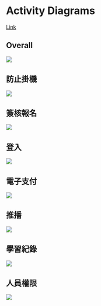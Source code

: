 # Activity Diagrams
[Link](https://hackmd.io/lT9Lq3n9RjGGd50sNMEhbQ)
## Overall
![](http://www.plantuml.com/plantuml/png/XLNRKjf06BxVf-1INu7S-2hE54Tdg7M4Jc-u02jDWa0P3iYXKyGYH4g873eJ0kZBvD_TNFKLclWZtOWxUkLklaE-xyyk1udauNdoyySuIRdh9rOrU3gR8i-R9CgQIyZUiTcI_Pae98N_fCZ9KMJFkx_cfkwbMrwc-7VLsOyaZsEdaJtQiFP9nFyJrO9rrClOjABouPGPLwxTXvi9b0eAOb4OWO4uFWJhdjxOSektR0GhMhNSPOFM5x3wxXlY4WrtJ5-CDnoj1BcEp18jkXRhEIAS6pcQiL1V_dOREYsRjFe8wmdJLQJ8NWlnhFsB5WTRDJfVmbLD8I7GUUmiTfZ4hH3NrE4no_G5Z5kqUU7LAwAZa7ruI-qHQ0-lREGzY7se1ROUSqFp7Q1fx3h4uecOFzXINo80QmrKXzqwV5ZOhVBzIiKaqFv9LLtKacROAMknOavUDXv978aMRVs6p0zKGKM9rkc7aoFo_YuEEFBb-2GUU0kwhctk4n8sRyzf_G5CcpsLsJpjvI-LC20OT-TkswQ834vBqGYaYmQlzo4xWF42wVBiuJC1lGcjNGk35399D3PyFFkxVEGAF863zrIOW_YNIukDkwpq3IhT5DaavuCorwTyfj9wqm_C3JCu7wESromfppUS281ndjRcRtr5_v7imjcwoBwtA9_rNKT3N71fV5rlBAMj8CErqrmRRQSba8HIet0v1RE13p6G8cdCorjys7lLLIBvwOmS-0l_v-0V)

## 防止掛機
![](http://www.plantuml.com/plantuml/png/TPBBJl9G483tvocwX5TeDxmAoLy22JyIg77J1H18gLnY5Bb732PwH069cd2X-3BCJBlo5Jno4ZmsSLRDz9jlPZgDvQrupZhzdsRstlkW5lSB5PiTaap7oocsTk0jo7KCPjFhXjuNDjDfS8VDXoEFRnkeNHkCvSoi6RUO9aAdgGkx2hahcFMnLmhQLyRXHIgXHN0onkKpL5z2Yi_jAAfPIJCZaEuyAdWPUk0qo9j9fS-hmWSzBdrcEczg4RYuLt3mgk2iQRps9msVdsDnhaNstcrGAiEGGwVvtSSuukhYCYEdFAPXS8EE-zTmSi3EC6YxQaVZDq2hBQthwWULG7W5jGRxJr0SIbfMXgG-xmRrCZO7-3YYMW4hDKMQ-PTAi9ydUHljB9bAYsQgTB-SHfau-KcMnGGh_eKl)

## 簽核報名
![](http://www.plantuml.com/plantuml/png/SoWkIImgAStDuQfvkdR7qyaBQxZ08bnMJnUkVhf-zTC56vzEw7snSCNJQUkikQoUzKzuici9gc3Dyysxds_TM0EKxLlwRCesgEpczcVJPWArF9-vvsL3u_D5krwiwdtPlFN9xcr0mQThPpnjsOIgaglcnPhPJtUi1XaqV-dpETrGwOPMk5alLavzicS3N1oe9pDDGUFPZFLF9onxsJ3hPMFVq_KhdotOOQ-fK9AHcWUMqkHIK80v4SY4kWUY6aW-dx_KcYirfpXLGGDe27R5p-QiGbEVbvAPnWKCgVm2BWSW1nX-0000)

## 登入
![](http://www.plantuml.com/plantuml/png/SoWkIImgAStDuQfvidV_yoahNZIqrd211RciNkpPyRHrwTCTcr_CdF-Ye_tf-hRdY_POSrazxP_sTDzq1V-G023dMV-49xkMl5mv_SNQpXURsr-iwBBcuifCKz202BricFMoiU_zdlcQ2YKPgNaA6izchDVaKW02g-SpTmEDVzOnuMdN_FTxUbusR09ods_U_NphnYSxTZ-Vklhbt4NMOAN59Va5NAavnQaA6aydB8DgVxbm_VCbko2sF5soyTdKwK2xdpMkHzQIbvAPnkK0f80-1000)

## 電子支付
![](http://www.plantuml.com/plantuml/png/SoWkIImgAStDuQfvidV_yoahNZIqrd211RciNZRkU3Qv_TcKzKzsptWsRUVJFVtMN5OlzknusheK8lXYS_kB5Lr0mUUBThrOrGiHVDa-yUN2Nckkp3G53QZUZWbFk-Q_tpDVKw4a8pKFA3nZlIQN0X1OlLou_lcINSZAW0O-Qrnl3P5-DdlBisaRdgxTyNp_fETR6bxsj5W37PTVm9MQKvogeF5qmZ8ivZnTil7PrEaGSw3A7LBpKe2U1000)

## 推播
![](http://www.plantuml.com/plantuml/png/SoWkIImgAStDuQfvlddtywqRQxZ08bnMprOjUZP_wPEz-vzFMV6YeVNfsXtFzqzwlgNXPK-BDLTcceB6qyR-fqltFk_S-NJTh1UhDZrVqQsfK9AHcgUWyMp6Uaqk1I10L_PomOody-S_wvZsOitifpjMewg70gkdNGkUjYvzrhVYnRHbptQqFfsspXeicPfJd0eqRi8oXDhYalm2Y5nUIcOQ5v8Ai0n4r0ferBD9Qo46FcrT_dJTJck8l0DG0T3h0000)

## 學習紀錄
![](http://www.plantuml.com/plantuml/png/SoWkIImgAStDuQfvlddtywqRQxZ08bnMprOjUZP_wPEz-vzFMV6YeVNfsXtFzqzwlgNXPK-BDLTcceB6qyR-fqltFk_S-NJTh1UhDZrVqQsfK9AHcgUWyMp6Uaqk1I10L_PomOody-S_wvZsOitifpjMewg70gkdNGkUjYvzrhVYnRHbptQqFfsspXeicPfJd0eqRi8oXDhYalm2Y5nUIcOQ5v8Ai0n4r0ferBD9Qo46FcrT_dJTJck8l0DG0T3h0000)

## 人員權限

![](http://www.plantuml.com/plantuml/png/ZP9DJeD068RtSmgMz0gmwLLCfB59hKPmrmLgLIGq4XLjsH0ChOIqa9QQD6ZZOShyiF8AZdocajeqifhClBpFmtpKLMtlH3izRA4EJT_ewvJ6FhMlyBtVGUKHaaZqJBmXUxbZDpEMNfF7WOoQ3K6ixf1-WkqHZYtYp3_VlPgW7IXjGUJRDIJmHsBX1CSkl4B6PZ6mvVBWjuYUPslsjWgeIKTvPlpaJ8zTBAjb5TAwYivTR0ofs_qMpMmMHjYvXRZIKXL1vDv_0Fb2PyOuNtxGXv3fbpj96zbTlFP-iu4sg5BX9pJ82YjXKS12avmbAzsgtcs-wC75hlGU5AdQqJ62DWbtPtZI1pSGWkd06kP239j_mjQv01q2G9V_PmZzE9WIvwaK0vzIhSxN_9Vw0W00)
